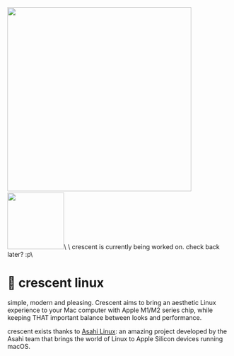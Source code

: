 <!-- ![image](https://github.com/user-attachments/assets/4ce4b532-e09b-484f-809d-1b81dc7f2776)> -->
<img src="https://github.com/user-attachments/assets/1672c5a7-3408-4b6f-9a97-db2c6a509d5e" width="416">
⠀⠀⠀⠀<img src="https://github.com/user-attachments/assets/73c444fb-8e0e-4b01-aeb2-227052879791" width="128">\
\
crescent is currently being worked on. check back later? :p\

# 🌙 crescent linux
simple, modern and pleasing. Crescent aims to bring an aesthetic Linux experience to your Mac computer with Apple M1/M2 series chip, while keeping THAT important balance between looks and performance.

crescent exists thanks to [Asahi Linux](https://asahilinux.org): an amazing project developed by the Asahi team that brings the world of Linux to Apple Silicon devices running macOS.
